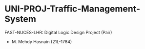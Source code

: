# UNI-PROJ-Traffic-Management-System
FAST-NUCES-LHR: Digital Logic Design Project (Pair)

+ M. Mehdy Hasnain (21L-1784)
